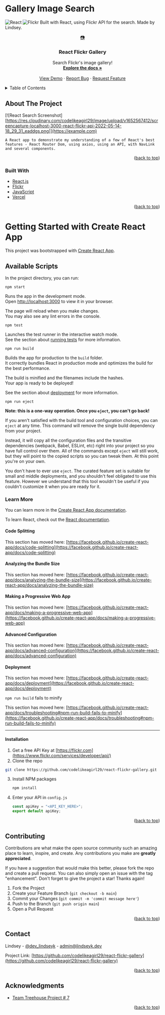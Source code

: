 # Gallery Image Search

![React](https://img.shields.io/badge/react-%2320232a.svg?style=for-the-badge&logo=react&logoColor=%2361DAFB)
![Flickr](https://a11ybadges.com/badge?logo=flickr)
Built with React, using Flickr API for the search.
Made by Lindsey.

<div id="top"></div>
<!--
*** Thanks for checking out the Best-README-Template. If you have a suggestion
*** that would make this better, please fork the repo and create a pull request
*** or simply open an issue with the tag "enhancement".
*** Don't forget to give the project a star!
*** Thanks again! Now go create something AMAZING! :D
-->

<!-- PROJECT SHIELDS -->
<!--
*** I'm using markdown "reference style" links for readability.
*** Reference links are enclosed in brackets [ ] instead of parentheses ( ).
*** See the bottom of this document for the declaration of the reference variables
*** for contributors-url, forks-url, etc. This is an optional, concise syntax you may use.
*** https://www.markdownguide.org/basic-syntax/#reference-style-links
-->

<!-- PROJECT LOGO -->
<div align="center">
  <a href="https://github.com/codelikeagirl29/react-flickr-gallery">
    📷
  </a>

<h3 align="center">React Flickr Gallery</h3>

  <p align="center">
Search Flickr's image gallery!
    <br />
    <a href="https://github.com/codelikeagirl29/react-flickr-gallery"><strong>Explore the docs »</strong></a>
    <br />
    <br />
    <a href="https://github.com/codelikeagirl29/react-flickr-gallery">View Demo</a>
    ·
    <a href="https://github.com/codelikeagirl29/react-flickr-gallery/issues">Report Bug</a>
    ·
    <a href="https://github.com/codelikeagirl29/react-flickr-gallery/issues">Request Feature</a>
  </p>
</div>

<!-- TABLE OF CONTENTS -->
<details>
  <summary>Table of Contents</summary>
  <ol>
    <li>
      <a href="#about-the-project">About The Project</a>
      <ul>
        <li><a href="#built-with">Built With</a></li>
      </ul>
    </li>
    <li>
      <a href="#getting-started">Getting Started</a>
      <ul>
        <li><a href="#prerequisites">Prerequisites</a></li>
        <li><a href="#installation">Installation</a></li>
      </ul>
    </li>
    <li><a href="#usage">Usage</a></li>
    <li><a href="#roadmap">Roadmap</a></li>
    <li><a href="#contributing">Contributing</a></li>
    <li><a href="#license">License</a></li>
    <li><a href="#contact">Contact</a></li>
    <li><a href="#acknowledgments">Acknowledgments</a></li>
  </ol>
</details>

<!-- ABOUT THE PROJECT -->

## About The Project

[![React Search Screenshot][https://res.cloudinary.com/codelikeagirl29/image/upload/v1652567412/screencapture-localhost-3000-react-flickr-api-2022-05-14-18_29_31_eaddgs.png]](https://example.com)

    A React app to demonstrate my understanding of a few of React's best features - React Router Dom, using axios, using an API, with NavLink and several components.

<p align="right">(<a href="#top">back to top</a>)</p>

### Built With

- [React.js](https://reactjs.org/)
- [Flickr](https://www.flickr.com/services/developer/api/)
- [JavaScript](https://javascript.com/)
- [Vercel](https://vercel.com/)

<p align="right">(<a href="#top">back to top</a>)</p>

<!-- GETTING STARTED -->

# Getting Started with Create React App

This project was bootstrapped with [Create React App](https://github.com/facebook/create-react-app).

## Available Scripts

In the project directory, you can run:

`npm start`

Runs the app in the development mode.\
Open [http://localhost:3000](http://localhost:3000) to view it in your browser.

The page will reload when you make changes.\
You may also see any lint errors in the console.

`npm test`

Launches the test runner in the interactive watch mode.\
See the section about [running tests](https://facebook.github.io/create-react-app/docs/running-tests) for more information.

`npm run build`

Builds the app for production to the `build` folder.\
It correctly bundles React in production mode and optimizes the build for the best performance.

The build is minified and the filenames include the hashes.\
Your app is ready to be deployed!

See the section about [deployment](https://facebook.github.io/create-react-app/docs/deployment) for more information.

`npm run eject`

**Note: this is a one-way operation. Once you `eject`, you can't go back!**

If you aren't satisfied with the build tool and configuration choices, you can `eject` at any time. This command will remove the single build dependency from your project.

Instead, it will copy all the configuration files and the transitive dependencies (webpack, Babel, ESLint, etc) right into your project so you have full control over them. All of the commands except `eject` will still work, but they will point to the copied scripts so you can tweak them. At this point you're on your own.

You don't have to ever use `eject`. The curated feature set is suitable for small and middle deployments, and you shouldn't feel obligated to use this feature. However we understand that this tool wouldn't be useful if you couldn't customize it when you are ready for it.

### Learn More

You can learn more in the [Create React App documentation](https://facebook.github.io/create-react-app/docs/getting-started).

To learn React, check out the [React documentation](https://reactjs.org/).

#### Code Splitting

This section has moved here: [https://facebook.github.io/create-react-app/docs/code-splitting](https://facebook.github.io/create-react-app/docs/code-splitting)

#### Analyzing the Bundle Size

This section has moved here: [https://facebook.github.io/create-react-app/docs/analyzing-the-bundle-size](https://facebook.github.io/create-react-app/docs/analyzing-the-bundle-size)

#### Making a Progressive Web App

This section has moved here: [https://facebook.github.io/create-react-app/docs/making-a-progressive-web-app](https://facebook.github.io/create-react-app/docs/making-a-progressive-web-app)

#### Advanced Configuration

This section has moved here: [https://facebook.github.io/create-react-app/docs/advanced-configuration](https://facebook.github.io/create-react-app/docs/advanced-configuration)

#### Deployment

This section has moved here: [https://facebook.github.io/create-react-app/docs/deployment](https://facebook.github.io/create-react-app/docs/deployment)

`npm run build` fails to minify

This section has moved here: [https://facebook.github.io/create-react-app/docs/troubleshooting#npm-run-build-fails-to-minify](https://facebook.github.io/create-react-app/docs/troubleshooting#npm-run-build-fails-to-minify)

---

#### Installation

1. Get a free API Key at [https://flickr.com](https://www.flickr.com/services/developer/api/)
2. Clone the repo

```sh
git clone https://github.com/codelikeagirl29/react-flickr-gallery.git
```

3. Install NPM packages
   ```sh
   npm install
   ```
4. Enter your API in `config.js`
   ```js
   const apiKey = "<API_KEY_HERE>";
   export default apiKey;
   ```

<p align="right">(<a href="#top">back to top</a>)</p>

<!-- CONTRIBUTING -->

## Contributing

Contributions are what make the open source community such an amazing place to learn, inspire, and create. Any contributions you make are **greatly appreciated**.

If you have a suggestion that would make this better, please fork the repo and create a pull request. You can also simply open an issue with the tag "enhancement".
Don't forget to give the project a star! Thanks again!

1. Fork the Project
2. Create your Feature Branch (`git checkout -b main`)
3. Commit your Changes (`git commit -m 'commit message here'`)
4. Push to the Branch (`git push origin main`)
5. Open a Pull Request

<p align="right">(<a href="#top">back to top</a>)</p>

<!-- CONTACT -->

## Contact

Lindsey - [@dev_lindseyk](https://twitter.com/dev_lindseyk) - admin@lindseyk.dev

Project Link: [https://github.com/codelikeagirl29/react-flickr-gallery](https://github.com/codelikeagirl29/react-flickr-gallery)

<p align="right">(<a href="#top">back to top</a>)</p>

<!-- ACKNOWLEDGMENTS -->

## Acknowledgments

- [Team Treehouse Project # 7](https://teamtreehouse.com/projects/react-gallery-app)

<p align="right">(<a href="#top">back to top</a>)</p>

<!-- MARKDOWN LINKS & IMAGES -->
<!-- https://www.markdownguide.org/basic-syntax/#reference-style-links -->

[contributors-shield]: https://img.shields.io/github/contributors/codelikeagirl29/react-flickr-gallery.svg?style=for-the-badge
[contributors-url]: https://github.com/codelikeagirl29/react-flickr-gallery/graphs/contributors
[forks-shield]: https://img.shields.io/github/forks/codelikeagirl29/react-flickr-gallery.svg?style=for-the-badge
[forks-url]: https://github.com/codelikeagirl29/react-flickr-gallery/network/members
[stars-shield]: https://img.shields.io/github/stars/codelikeagirl29/react-flickr-gallery.svg?style=for-the-badge
[stars-url]: https://github.com/codelikeagirl29/react-flickr-gallery/stargazers
[issues-shield]: https://img.shields.io/github/issues/codelikeagirl29/react-flickr-gallery.svg?style=for-the-badge
[issues-url]: https://github.com/codelikeagirl29/react-flickr-gallery/issues
[license-shield]: https://img.shields.io/github/license/codelikeagirl29/react-flickr-gallery.svg?style=for-the-badge
[license-url]: https://github.com/codelikeagirl29/react-flickr-gallery/blob/master/LICENSE.txt
[linkedin-shield]: https://img.shields.io/badge/-LinkedIn-black.svg?style=for-the-badge&logo=linkedin&colorB=555
[linkedin-url]: https://linkedin.com/in/lindsey-howard
[product-screenshot]: https://res.cloudinary.com/codelikeagirl29/image/upload/v1652567412/screencapture-localhost-3000-react-flickr-api-2022-05-14-18_29_31_eaddgs.png
